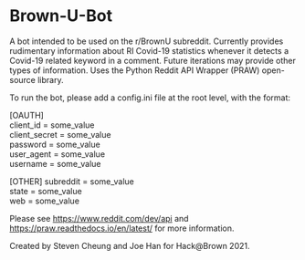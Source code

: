 # Brown-U-Bot
A bot intended to be used on the r/BrownU subreddit. Currently provides rudimentary information about RI Covid-19 
statistics whenever it detects a Covid-19 related keyword in a comment. Future iterations may provide 
other types of information. Uses the Python Reddit API Wrapper (PRAW) open-source library. 

To run the bot, please add a config.ini file at the root level, with the format:

[OAUTH] \
client_id = some_value \
client_secret = some_value \
password = some_value \
user_agent = some_value \
username = some_value

[OTHER]
subreddit = some_value \
state = some_value \
web = some_value

Please see https://www.reddit.com/dev/api and https://praw.readthedocs.io/en/latest/ for more information. 

Created by Steven Cheung and Joe Han for Hack@Brown 2021. 
